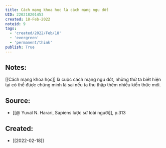 ```yaml
---
title: Cách mạng khoa học là cách mạng ngu dốt
UID: 220218201453
created: 18-Feb-2022
noteid: 9
tags:
  - 'created/2022/Feb/18'
  - 'evergreen'
  - 'permanent/think'
publish: True
---
```

## Notes:
[[Cách mạng khoa học]] là cuộc cách mạng ngu dốt, những thứ ta biết hiện tại có thể được chứng minh là sai nếu ta thu thập thêm nhiều kiến thức mới.

## Source:
- [[@ Yuval N. Harari, Sapiens lược sử loài người]], p.313



## Created:
- [[2022-02-18]]
